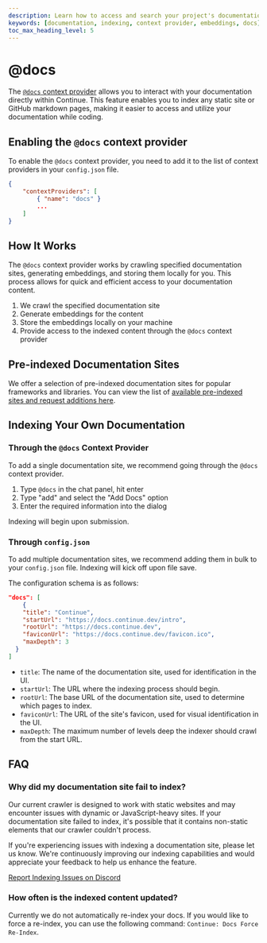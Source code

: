```yaml
---
description: Learn how to access and search your project's documentation directly within Continue
keywords: [documentation, indexing, context provider, embeddings, docs]
toc_max_heading_level: 5
---
```


# @docs

The [`@docs` context provider](http://localhost:3000/customization/context-providers#documentation) allows you to interact with your documentation directly within Continue. This feature enables you to index any static site or GitHub markdown pages, making it easier to access and utilize your documentation while coding.

## Enabling the `@docs` context provider

To enable the `@docs` context provider, you need to add it to the list of context providers in your `config.json` file.

```json
{
    "contextProviders": [
        { "name": "docs" }
        ...
    ]
}
```

## How It Works

The `@docs` context provider works by crawling specified documentation sites, generating embeddings, and storing them locally for you. This process allows for quick and efficient access to your documentation content.

1. We crawl the specified documentation site
2. Generate embeddings for the content
3. Store the embeddings locally on your machine
4. Provide access to the indexed content through the `@docs` context provider

## Pre-indexed Documentation Sites

We offer a selection of pre-indexed documentation sites for popular frameworks and libraries. You can view the list of [available pre-indexed sites and request additions here](https://github.com/continuedev/continue/blob/main/core/indexing/docs/preIndexedDocs.ts).

## Indexing Your Own Documentation

### Through the `@docs` Context Provider

To add a single documentation site, we recommend going through the `@docs` context provider.

1. Type `@docs` in the chat panel, hit enter
2. Type "add" and select the "Add Docs" option
3. Enter the required information into the dialog

Indexing will begin upon submission.

### Through `config.json`

To add multiple documentation sites, we recommend adding them in bulk to your `config.json` file. Indexing will kick off upon file save.

The configuration schema is as follows:

```json
"docs": [
    {
    "title": "Continue",
    "startUrl": "https://docs.continue.dev/intro",
    "rootUrl": "https://docs.continue.dev",
    "faviconUrl": "https://docs.continue.dev/favicon.ico",
    "maxDepth": 3
  }
]
```

- `title`: The name of the documentation site, used for identification in the UI.
- `startUrl`: The URL where the indexing process should begin.
- `rootUrl`: The base URL of the documentation site, used to determine which pages to index.
- `faviconUrl`: The URL of the site's favicon, used for visual identification in the UI.
- `maxDepth`: The maximum number of levels deep the indexer should crawl from the start URL.

## FAQ

### Why did my documentation site fail to index?

Our current crawler is designed to work with static websites and may encounter issues with dynamic or JavaScript-heavy sites. If your documentation site failed to index, it's possible that it contains non-static elements that our crawler couldn't process.

If you're experiencing issues with indexing a documentation site, please let us know. We're continuously improving our indexing capabilities and would appreciate your feedback to help us enhance the feature.

<a href="https://discord.com/channels/1108621136150929458/1156679146932535376" className="button button--primary">Report Indexing Issues on Discord</a>

### How often is the indexed content updated?

Currently we do not automatically re-index your docs. If you would like to force a re-index, you can use the following command: `Continue: Docs Force Re-Index`.
